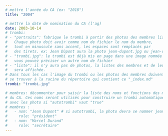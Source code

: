```yaml
---
# mettre l'année du CA (ex: "2018")
title: "2004"

# mettre la date de nomination du CA (l'ag)
date: 2003-10-14
# trombi:
# - "portraits": fabrique le trombi à partir des photos des membres listés.
#   Chaque photo doit avoir comme nom de fichier le nom du membre,
#   tout en minuscule sans accent, les espaces sont remplacés par
#   des tirets. ex: Jean Dùpont aura la photo jean-dupont.jpg ou jean-dupont.png
# - "trombi.jpg": le trombi est déjà mis en page dans une image nommée "trombi.jpg"
#   vous pouvez préciser un autre nom de fichier
# - "liste": il n'y aura pas de photos, la listes des membres et de leur fonction
#   sera affichée.
# Dans tous les cas l'image du trombi ou les photos des membres doivent
# se trouver à la racine du répertoire qui contient ce "_index.md"
trombi: "trombi.jpg"

# membres: décommenter pour saisir la liste des noms et fonctions des membres
# du CA. Ces noms seront utilisés pour construire un trombi automatiquement
# avec les photo si "autotrombi" vaut "true"
# membres :
#   - nom: "Jean Dupont" # si autotrombi, la photo devra se nommer jean-dupont.jpg ou jean-dupont.png
#     role: "président"
#   - nom: "Marcel Durand"
#     role: "secrétaire"
---
```

